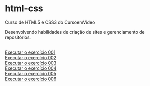 # html-css
 Curso de HTML5 e CSS3 do CursoemVideo

 Desenvolvendo habilidades de criação de sites e gerenciamento de repositórios.

<br><a href="https://fercastor.github.io/html-css/exercicios/ex001/index.html" target="_blank">Executar o exercício 001
<br><a href="https://fercastor.github.io/html-css/exercicios/ex002/index.html" target="_blank">Executar o exercício 002
<br><a href="https://fercastor.github.io/html-css/exercicios/ex003/index.html" target="_blank">Executar o exercício 003
<br><a href="https://fercastor.github.io/html-css/exercicios/ex004/index.html" target="_blank">Executar o exercício 004
<br><a href="https://fercastor.github.io/html-css/exercicios/ex005/index.html" target="_blank">Executar o exercício 005
<br><a href="https://fercastor.github.io/html-css/exercicios/ex006/index.html" target="_blank">Executar o exercício 006
